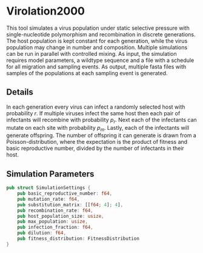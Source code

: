 # Virolation2000

This tool simulates a virus population under static selective pressure with
single-nucleotide polymorphism and recombination in discrete generations.  The
host population is kept constant for each generation, while the virus population
may change in number and composition. Multiple simulations can be run in
parallel with controlled mixing. As input, the simulation requires model
parameters, a wildtype sequence and a file with a schedule for all migration and
sampling events. As output, multiple fasta files with samples of the populations
at each sampling event is generated.

## Details

In each generation every virus can infect a randomly selected host with
probability $r$. If multiple viruses infect the same host then each pair of
infectants will recombine with probability $p_r$. Next each of the infectants
can mutate on each site with probability $p_m$. Lastly, each of the infectants
will generate offspring. The number of offspring it can generate is drawn from
a Poisson-distribution, where the expectation is the product of fitness and
basic reproductive number, divided by the number of infectants in their host.

## Simulation Parameters

```rust
pub struct SimulationSettings {
    pub basic_reproductive_number: f64,
    pub mutation_rate: f64,
    pub substitution_matrix: [[f64; 4]; 4],
    pub recombination_rate: f64,
    pub host_population_size: usize,
    pub max_population: usize,
    pub infection_fraction: f64,
    pub dilution: f64,
    pub fitness_distribution: FitnessDistribution
}
```
